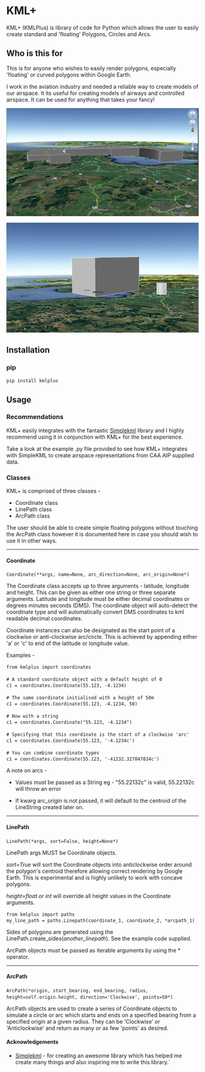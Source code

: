 # KML+

KML+ (KMLPlus) is library of code for Python which allows the user to easily create standard and 'floating' Polygons,
Circles and Arcs.

## Who is this for

This is for anyone who wishes to easily render polygons, especially 'floating' or curved polygons within Google Earth.

I work in the aviation industry and needed a reliable way to create models of our airspace. It its useful for creating
models of airways and controlled airspace. It can be used for anything that takes your fancy!

![Prestwick airspace example](img/egpk_airspace_sideon.png)

![Floating polygon example](img/floating_polygon_1.jpg)

## Installation

### pip

```
pip install kmlplus
```

## Usage

### Recommendations

KML+ easily integrates with the fantastic [Simplekml](https://pypi.org/project/simplekml/) library and I highly
recommend using it in conjunction with KML+ for the best experience.

Take a look at the example .py file provided to see how KML+ integrates with SimpleKML to create airspace
representations from CAA AIP supplied data.

### Classes

KML+ is comprised of three classes -

- Coordinate class
- LinePath class
- ArcPath class

The user should be able to create simple floating polygons without touching the ArcPath class however it is documented
here in case you should wish to use it in other ways.

***

#### Coordinate

```Coordinate(**args, name=None, arc_direction=None, arc_origin=None*)```

The Coordinate class accepts up to three arguments - latitude, longitude and height.  This can be given as either
one string or three separate arguments.  Latitude and longitude must be either decimal coordinates or degrees minutes seconds (DMS).
The coordinate object will auto-detect the coordinate type and will automatically convert DMS coordinates to kml readable decimal coordinates.

Coordinate instances can also be designated as the start point of a clockwise or anti-clockwise arc/circle.  This is achieved by 
appending either 'a' or 'c' to end of the latitude or longitude value.

Examples -

```
from kmlplus import coordinates

# A standard coordinate object with a default height of 0
c1 = coordinates.Coordinate(55.123, -4.1234)

# The same coordinate initialised with a height of 50m
c1 = coordinates.Coordinate(55.123, -4.1234, 50)

# Now with a string
c1 = coordinates.Coordinate("55.123, -4.1234")

# Specifying that this coordinate is the start of a clockwise 'arc'
c1 = coordinates.Coordinate(55.123, '-4.1234c')

# You can combine coordinate types
c1 = coordinates.Coordinate(55.123, '-41232.327847834c')
```

A note on arcs - 

* Values must be passed as a String eg - "55.22132c" is valid, 55.22132c will throw an error

* If kwarg arc_origin is not passed, it will default to the centroid of the LineString created later on.

***

#### LinePath

```LinePath(*args, sort=False, height=None*)```

LinePath args MUST be Coordinate objects.

*sort=True* will sort the Coordinate objects into anticlockwise order around the polygon's centroid therefore allowing
correct rendering by Google Earth. This is experimental and is highly unlikely to work with concave polygons.

*height=float or int* will override all height values in the Coordinate arguments.

```
from kmlplus import paths
my_line_path = paths.Linepath(coordinate_1, coordinate_2, *arcpath_1)
```

Sides of polygons are generated using the LinePath.create_sides(*another_linepath*). See the example code supplied.

ArcPath objects must be passed as iterable arguments by using the * operator.

***

#### ArcPath

```ArcPath(*origin, start_bearing, end_bearing, radius, height=self.origin.height, direction='Clockwise', points=50*)```

ArcPath objects are used to create a series of Coordinate objects to simulate a circle or arc which starts and ends on a
specified bearing from a specified origin at a given radius. They can be 'Clockwise' or 'Anticlockwise' and return as
many or as few 'points' as desired.

#### Acknowledgements

- [Simplekml](https://pypi.org/project/simplekml/) - for creating an awesome library which has helped me create many
  things and also inspiring me to write this library.`



